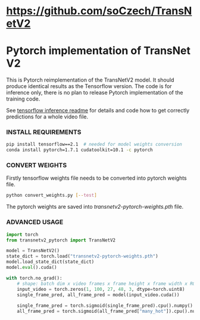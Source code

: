 # https://github.com/soCzech/TransNetV2
# Pytorch implementation of TransNet V2

This is Pytorch reimplementation of the TransNetV2 model.
It should produce identical results as the Tensorflow version.
The code is for inference only, there is no plan to release Pytorch implementation of the training code.

See [tensorflow inference readme](https://github.com/soCzech/TransNetV2/tree/master/inference)
for details and code how to get correctly predictions for a whole video file.

### INSTALL REQUIREMENTS
```bash
pip install tensorflow==2.1  # needed for model weights conversion
conda install pytorch=1.7.1 cudatoolkit=10.1 -c pytorch
```

### CONVERT WEIGHTS
Firstly tensorflow weights file needs to be converted into pytorch weights file.
```bash
python convert_weights.py [--test]
```
The pytorch weights are saved into *transnetv2-pytorch-weights.pth* file.

### ADVANCED USAGE

```python
import torch
from transnetv2_pytorch import TransNetV2

model = TransNetV2()
state_dict = torch.load("transnetv2-pytorch-weights.pth")
model.load_state_dict(state_dict)
model.eval().cuda()

with torch.no_grad():
    # shape: batch dim x video frames x frame height x frame width x RGB (not BGR) channels
    input_video = torch.zeros(1, 100, 27, 48, 3, dtype=torch.uint8)
    single_frame_pred, all_frame_pred = model(input_video.cuda())
    
    single_frame_pred = torch.sigmoid(single_frame_pred).cpu().numpy()
    all_frame_pred = torch.sigmoid(all_frame_pred["many_hot"]).cpu().numpy()
```
